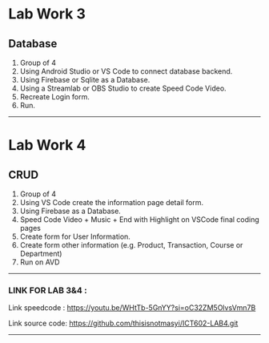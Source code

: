# Lab Work 3

## Database

1. Group of 4
2. Using Android Studio or VS Code to connect database backend.
3. Using Firebase or Sqlite as a Database.
4. Using a Streamlab or OBS Studio to create Speed Code Video.
5. Recreate Login form.
6. Run. 

**************************************************************************

# Lab Work 4

## CRUD

1. Group of 4
2. Using VS Code create the information page detail form.
3. Using Firebase as a Database.
4. Speed Code Video + Music + End with Highlight on VSCode final coding pages
5. Create form for User Information.
6. Create form other information (e.g. Product, Transaction, Course or Department)
7. Run on AVD

--------------------------------------------------------------------------

### LINK FOR LAB 3&4 : 

Link speedcode : https://youtu.be/WHtTb-5GnYY?si=oC32ZM5OlvsVmn7B

Link source code: https://github.com/thisisnotmasyi/ICT602-LAB4.git

***************************************************************************


